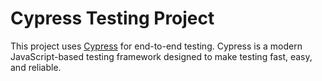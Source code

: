 # Cypress Testing Project

This project uses [Cypress](https://www.cypress.io/) for end-to-end testing. Cypress is a modern JavaScript-based testing framework designed to make testing fast, easy, and reliable.
